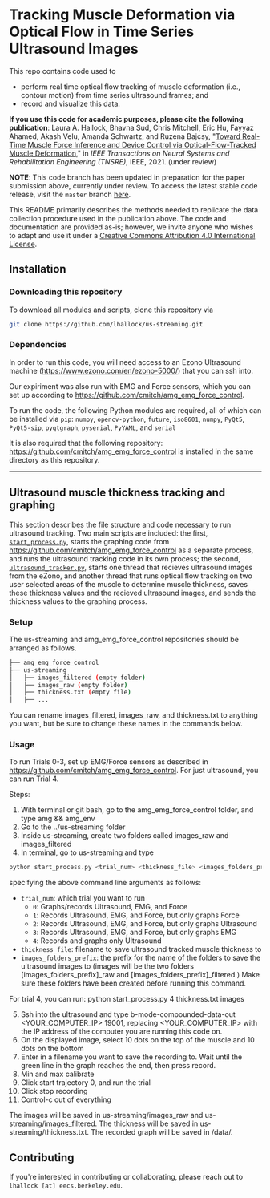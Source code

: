 # Tracking Muscle Deformation via Optical Flow in Time Series Ultrasound Images

This repo contains code used to 
- perform real time optical flow tracking of muscle deformation (i.e., contour motion) from time series ultrasound frames; and
- record and visualize this data.

**If you use this code for academic purposes, please cite the following publication**: Laura A. Hallock, Bhavna Sud, Chris Mitchell, Eric Hu, Fayyaz Ahamed, Akash Velu, Amanda Schwartz, and Ruzena Bajcsy, "[Toward Real-Time Muscle Force Inference and Device Control via Optical-Flow-Tracked Muscle Deformation](https://people.eecs.berkeley.edu/~lhallock/publication/hallock2021tnsre/)," in _IEEE Transactions on Neural Systems and Rehabilitation Engineering (TNSRE)_, IEEE, 2021. (under review)

**NOTE**: This code branch has been updated in preparation for the paper submission above, currently under review. To access the latest stable code release, visit the `master` branch [here](https://github.com/lhallock/us-streaming/).

This README primarily describes the methods needed to replicate the data collection procedure used in the publication above. The code and documentation are provided as-is; however, we invite anyone who wishes to adapt and use it under a [Creative Commons Attribution 4.0 International
License](https://creativecommons.org/licenses/by/4.0/).

## Installation

### Downloading this repository

To download all modules and scripts, clone this repository via

```bash
git clone https://github.com/lhallock/us-streaming.git
```

### Dependencies

In order to run this code, you will need access to an Ezono Ultrasound machine (https://www.ezono.com/en/ezono-5000/) that you can ssh into.

Our expiriment was also run with EMG and Force sensors, which you can set up according to https://github.com/cmitch/amg_emg_force_control.

To run the code, the following Python modules are required, all of which can be installed via `pip`: 
`numpy`, `opencv-python`, `future`, `iso8601`, `numpy`, `PyQt5`, `PyQt5-sip`, `pyqtgraph`, `pyserial`, `PyYAML`, and `serial`

It is also required that the following repository: https://github.com/cmitch/amg_emg_force_control is installed in the same directory as this repository.

---

## Ultrasound muscle thickness tracking and graphing

This section describes the file structure and code necessary to run ultrasound tracking. Two main scripts are included: the first, [`start_process.py`](start_process.py), starts the graphing code from https://github.com/cmitch/amg_emg_force_control as a separate process, and runs the ultrasound tracking code in its own process; the second, [`ultrasound_tracker.py`](ultrasound_tracker.py), starts one thread that recieves ultrasound images from the eZono, and another thread that runs optical flow tracking on two user selected areas of the muscle to determine muscle thickness, saves these thickness values and the recieved ultrasound images, and sends the thickness values to the graphing process.

### Setup

The us-streaming and amg_emg_force_control repositories should be arranged as follows.
```bash
├── amg_emg_force_control
├── us-streaming
│   ├── images_filtered (empty folder)   
│   ├── images_raw (empty folder)
│   ├── thickness.txt (empty file)
│   ├── ...
```

You can rename images_filtered, images_raw, and thickness.txt to anything you want, but be sure to change these names in the commands below.

### Usage

To run Trials 0-3, set up EMG/Force sensors as described in https://github.com/cmitch/amg_emg_force_control. 
For just ultrasound, you can run Trial 4. 

Steps:
1. With terminal or git bash, go to the amg_emg_force_control folder, and type amg && amg_env
3. Go to the ../us-streaming folder
4. Inside us-streaming, create two folders called images_raw and images_filtered
4. In terminal, go to us-streaming and type 
```bash
python start_process.py <trial_num> <thickness_file> <images_folders_prefix>
```
specifying the above command line arguments as follows:
- `trial_num`: which trial you want to run
  - `0`: Graphs/records Ultrasound, EMG, and Force
  - `1`: Records Ultrasound, EMG, and Force, but only graphs Force
  - `2`: Records Ultrasound, EMG, and Force, but only graphs Ultrasound
  - `3`: Records Ultrasound, EMG, and Force, but only graphs EMG
  - `4`: Records and graphs only Ultrasound
- `thickness_file`: filename to save ultrasound tracked muscle thickness to 
- `images_folders_prefix`: the prefix for the name of the folders to save the ultrasound images to (images will be the two folders [images_folders_prefix]_raw and [images_folders_prefix]_filtered.) Make sure these folders have been created before running this command.

For trial 4, you can run:
python start_process.py 4 thickness.txt images

5. Ssh into the ultrasound and type b-mode-compounded-data-out <YOUR_COMPUTER_IP> 19001, replacing <YOUR_COMPUTER_IP> with the IP address of the computer you are running this code on.
6. On the displayed image, select 10 dots on the top of the muscle and 10 dots on the bottom
7. Enter in a filename you want to save the recording to. Wait until the green line in the graph reaches the end, then press record.
8. Min and max calibrate
9. Click start trajectory 0, and run the trial
10. Click stop recording
11. Control-c out of everything

The images will be saved in us-streaming/images_raw and us-streaming/images_filtered. The thickness will be saved in us-streaming/thickness.txt. The recorded graph will be saved in /data/.

## Contributing

If you're interested in contributing or collaborating, please reach out to `lhallock [at] eecs.berkeley.edu`. 


